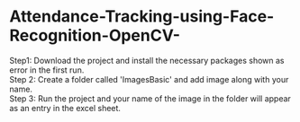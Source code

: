 # Attendance-Tracking-using-Face-Recognition-OpenCV-

Step1: Download the project and install the necessary packages shown as error in the first run. \
Step 2: Create a folder called 'ImagesBasic' and add image along with your name. \
Step 3: Run the project and your name of the image in the folder will appear as an entry in the excel sheet.
